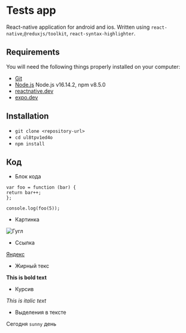 # Tests app

React-native application for android and ios. Written using `react-native`,`@reduxjs/toolkit`, `react-syntax-highlighter`.

## Requirements

You will need the following things properly installed on your computer:

* [Git](https://git-scm.com/)
* [Node.js](https://nodejs.org/) Node.js v16.14.2, npm v8.5.0
* [reactnative.dev](https://facebook.github.io/create-react-app/)
* [expo.dev](https://expo.dev/)

## Installation

* `git clone <repository-url>`
* `cd ul8tpv1ed4o`
* `npm install`

## Код

* Блок кода

```
var foo = function (bar) {
return bar++;
};

console.log(foo(5));
```

* Картинка

![Гугл](https://www.google.com/images/branding/googlelogo/2x/googlelogo_color_92x30dp.png)

* Ссылка

[Яндекс](https://www.yandex.ru)

* Жирный текс

**This is bold text**

* Курсив

_This is italic text_

* Выделения в тексте

Сегодня `sunny` день